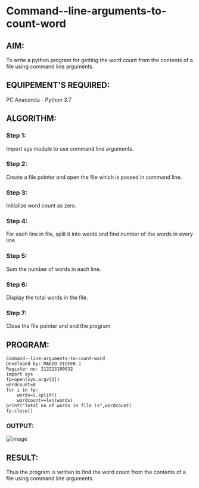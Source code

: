 # Command--line-arguments-to-count-word
## AIM:
To write a python program for getting the word count from the contents of a file using command line arguments.
## EQUIPEMENT'S REQUIRED: 
PC
Anaconda - Python 3.7
## ALGORITHM: 
### Step 1:
Import sys module to use command line arguments.
### Step 2: 
Create a file pointer and open the file which is passed in command line.
### Step 3: 
Initialize word count as zero.
### Step 4:  
For each line in file, split it into words and find number of the words in every line.
### Step 5: 
Sum the number of words in each line.
### Step 6: 
Display the total words in the file.
### Step 7:
Close the file pointer and end the program
## PROGRAM:
~~~
Command--line-arguments-to-count-word
Developed by: MARIO VIOFER J
Register no: 212223100032
import sys
fp=open(sys.argv[1])
wordcount=0
for i in fp:
    words=i.split()
    wordcount+=len(words)
print("Total no of words in file is",wordcount)
fp.close()
~~~
### OUTPUT:
![image](https://github.com/Mario-Viofer-J/Command--line-arguments-to-count-word/assets/144979232/3e870d16-6417-4566-98d8-6b78cbbd5463)



## RESULT:
Thus the program is written to find the word count from the contents of a file using command line arguments.
